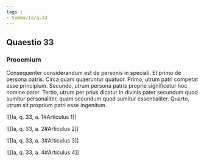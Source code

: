 ```yaml
---
tags : 
- Summa/Ia/q.33
---
```


## Quaestio 33

### Prooemium

Consequenter considerandum est de personis in speciali. Et primo de persona patris. Circa quam quaeruntur quatuor. Primo, utrum patri competat esse principium. Secundo, utrum persona patris proprie significetur hoc nomine pater. Tertio, utrum per prius dicatur in divinis pater secundum quod sumitur personaliter, quam secundum quod sumitur essentialiter. Quarto, utrum sit proprium patri esse ingenitum.

![[Ia, q. 33, a. 1#Articulus 1]]

![[Ia, q. 33, a. 2#Articulus 2]]

![[Ia, q. 33, a. 3#Articulus 3]]

![[Ia, q. 33, a. 4#Articulus 4]]


